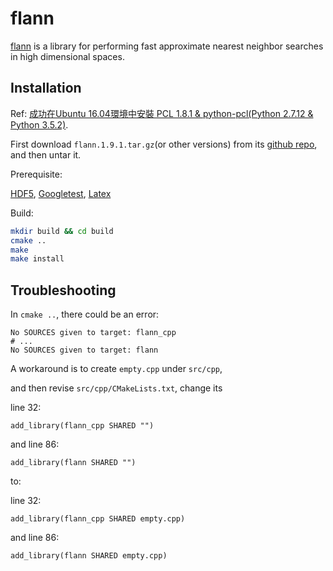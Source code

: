 # flann
[flann](https://github.com/mariusmuja/flann) is a library for performing fast approximate nearest neighbor searches in high dimensional spaces.

## Installation
Ref: [成功在Ubuntu 16.04環境中安裝 PCL 1.8.1 & python-pcl(Python 2.7.12 & Python 3.5.2)](https://medium.com/@ss4365gg/%E6%88%90%E5%8A%9F%E5%9C%A8ubuntu-16-04%E7%92%B0%E5%A2%83%E4%B8%AD%E5%AE%89%E8%A3%9D-pcl-1-8-1-python-pcl-a016b711bc4).

First download `flann.1.9.1.tar.gz`(or other versions) from its [github repo](https://github.com/mariusmuja/flann/tree/1.9.1), and then untar it.

Prerequisite:

[HDF5](https://github.com/keineahnung2345/linux-commands/blob/master/Linux%20packages.md#hdf5), [Googletest](https://github.com/keineahnung2345/linux-commands/blob/master/Linux%20packages.md#gtestgoogletest), [Latex](https://github.com/keineahnung2345/linux-commands/blob/master/Linux%20packages.md#latex)

Build:
```sh
mkdir build && cd build
cmake ..
make
make install
```

## Troubleshooting

In `cmake ..`, there could be an error: 

```
No SOURCES given to target: flann_cpp
# ...
No SOURCES given to target: flann
```

A workaround is to create `empty.cpp` under `src/cpp`,

and then revise `src/cpp/CMakeLists.txt`, change its 

line 32:
```
add_library(flann_cpp SHARED "")
```
and line 86:
```
add_library(flann SHARED "")
```

to:

line 32:
```
add_library(flann_cpp SHARED empty.cpp)
```
and line 86:
```
add_library(flann SHARED empty.cpp)
```

